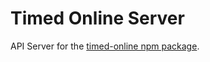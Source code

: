 # Timed Online Server

API Server for the [timed-online npm package](https://www.npmjs.com/package/timed-online).
